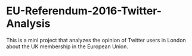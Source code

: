 # EU-Referendum-2016-Twitter-Analysis
This is a mini project that analyzes the opinion of Twitter users in London about the UK membership in the European Union.
